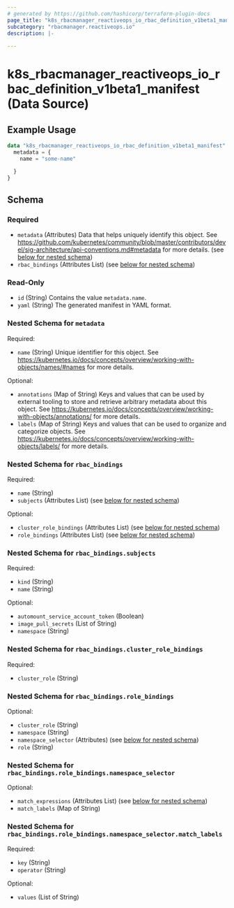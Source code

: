 ```yaml
---
# generated by https://github.com/hashicorp/terraform-plugin-docs
page_title: "k8s_rbacmanager_reactiveops_io_rbac_definition_v1beta1_manifest Data Source - terraform-provider-k8s"
subcategory: "rbacmanager.reactiveops.io"
description: |-
  
---
```


# k8s_rbacmanager_reactiveops_io_rbac_definition_v1beta1_manifest (Data Source)



## Example Usage

```terraform
data "k8s_rbacmanager_reactiveops_io_rbac_definition_v1beta1_manifest" "example" {
  metadata = {
    name = "some-name"

  }
}
```

<!-- schema generated by tfplugindocs -->
## Schema

### Required

- `metadata` (Attributes) Data that helps uniquely identify this object. See https://github.com/kubernetes/community/blob/master/contributors/devel/sig-architecture/api-conventions.md#metadata for more details. (see [below for nested schema](#nestedatt--metadata))
- `rbac_bindings` (Attributes List) (see [below for nested schema](#nestedatt--rbac_bindings))

### Read-Only

- `id` (String) Contains the value `metadata.name`.
- `yaml` (String) The generated manifest in YAML format.

<a id="nestedatt--metadata"></a>
### Nested Schema for `metadata`

Required:

- `name` (String) Unique identifier for this object. See https://kubernetes.io/docs/concepts/overview/working-with-objects/names/#names for more details.

Optional:

- `annotations` (Map of String) Keys and values that can be used by external tooling to store and retrieve arbitrary metadata about this object. See https://kubernetes.io/docs/concepts/overview/working-with-objects/annotations/ for more details.
- `labels` (Map of String) Keys and values that can be used to organize and categorize objects. See https://kubernetes.io/docs/concepts/overview/working-with-objects/labels/ for more details.


<a id="nestedatt--rbac_bindings"></a>
### Nested Schema for `rbac_bindings`

Required:

- `name` (String)
- `subjects` (Attributes List) (see [below for nested schema](#nestedatt--rbac_bindings--subjects))

Optional:

- `cluster_role_bindings` (Attributes List) (see [below for nested schema](#nestedatt--rbac_bindings--cluster_role_bindings))
- `role_bindings` (Attributes List) (see [below for nested schema](#nestedatt--rbac_bindings--role_bindings))

<a id="nestedatt--rbac_bindings--subjects"></a>
### Nested Schema for `rbac_bindings.subjects`

Required:

- `kind` (String)
- `name` (String)

Optional:

- `automount_service_account_token` (Boolean)
- `image_pull_secrets` (List of String)
- `namespace` (String)


<a id="nestedatt--rbac_bindings--cluster_role_bindings"></a>
### Nested Schema for `rbac_bindings.cluster_role_bindings`

Required:

- `cluster_role` (String)


<a id="nestedatt--rbac_bindings--role_bindings"></a>
### Nested Schema for `rbac_bindings.role_bindings`

Optional:

- `cluster_role` (String)
- `namespace` (String)
- `namespace_selector` (Attributes) (see [below for nested schema](#nestedatt--rbac_bindings--role_bindings--namespace_selector))
- `role` (String)

<a id="nestedatt--rbac_bindings--role_bindings--namespace_selector"></a>
### Nested Schema for `rbac_bindings.role_bindings.namespace_selector`

Optional:

- `match_expressions` (Attributes List) (see [below for nested schema](#nestedatt--rbac_bindings--role_bindings--namespace_selector--match_expressions))
- `match_labels` (Map of String)

<a id="nestedatt--rbac_bindings--role_bindings--namespace_selector--match_expressions"></a>
### Nested Schema for `rbac_bindings.role_bindings.namespace_selector.match_labels`

Required:

- `key` (String)
- `operator` (String)

Optional:

- `values` (List of String)
